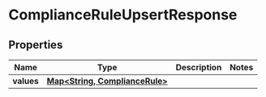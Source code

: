 

# ComplianceRuleUpsertResponse


## Properties

| Name | Type | Description | Notes |
|------------ | ------------- | ------------- | -------------|
|**values** | [**Map&lt;String, ComplianceRule&gt;**](ComplianceRule.md) |  |  |



